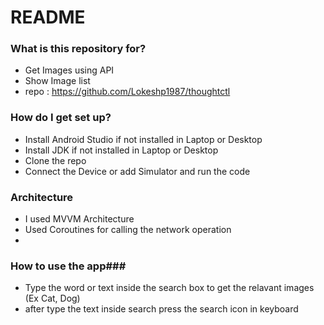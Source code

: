 # README #



### What is this repository for? ###

* Get Images using API
* Show Image list
* repo : https://github.com/Lokeshp1987/thoughtctl

### How do I get set up? ###

* Install Android Studio if not installed in Laptop or Desktop
* Install JDK  if not installed in Laptop or Desktop
* Clone the repo 
* Connect the Device or add Simulator and run the code

### Architecture ###

* I used MVVM Architecture
* Used Coroutines for calling the network operation
*

### How to use the app###

* Type the word or text inside the search box to get the relavant images (Ex Cat, Dog)
* after type the text inside search press the search icon in keyboard
